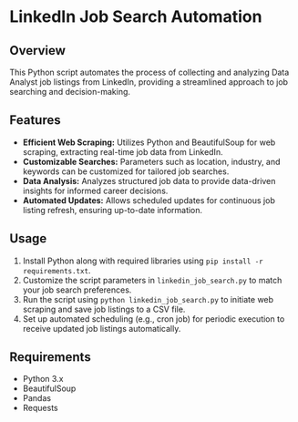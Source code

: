 # LinkedIn Job Search Automation

## Overview
This Python script automates the process of collecting and analyzing Data Analyst job listings from LinkedIn, providing a streamlined approach to job searching and decision-making.

## Features
- **Efficient Web Scraping:** Utilizes Python and BeautifulSoup for web scraping, extracting real-time job data from LinkedIn.
- **Customizable Searches:** Parameters such as location, industry, and keywords can be customized for tailored job searches.
- **Data Analysis:** Analyzes structured job data to provide data-driven insights for informed career decisions.
- **Automated Updates:** Allows scheduled updates for continuous job listing refresh, ensuring up-to-date information.

## Usage
1. Install Python along with required libraries using `pip install -r requirements.txt`.
2. Customize the script parameters in `linkedin_job_search.py` to match your job search preferences.
3. Run the script using `python linkedin_job_search.py` to initiate web scraping and save job listings to a CSV file.
4. Set up automated scheduling (e.g., cron job) for periodic execution to receive updated job listings automatically.

## Requirements
- Python 3.x
- BeautifulSoup
- Pandas
- Requests
